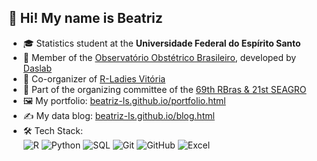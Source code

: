 ## 👋 Hi! My name is Beatriz

- 🎓 Statistics student at the **Universidade Federal do Espírito Santo**  
- 👶 Member of the [Observatório Obstétrico Brasileiro](https://github.com/observatorioobstetrico), developed by [Daslab](https://daslab-ufes.github.io/)  
- 💜 Co-organizer of [R-Ladies Vitória](https://github.com/R-Ladies-Vitoria)  
- 📅 Part of the organizing committee of the [69th RBras & 21st SEAGRO](https://69rbras21seagro.com.br/)  
- 🖼️ My portfolio: [beatriz-ls.github.io/portfolio.html](https://beatriz-ls.github.io/portfolio.html)  
- ✍️ My data blog: [beatriz-ls.github.io/blog.html](https://beatriz-ls.github.io/blog.html)
- 🛠️ Tech Stack:  
  ![R](https://img.shields.io/badge/-R-276DC3?style=flat&logo=r&logoColor=white)
  ![Python](https://img.shields.io/badge/-Python-3776AB?style=flat&logo=python&logoColor=white)
  ![SQL](https://img.shields.io/badge/-SQL-4479A1?style=flat&logo=postgresql&logoColor=white)
  ![Git](https://img.shields.io/badge/-Git-F05032?style=flat&logo=git&logoColor=white)
  ![GitHub](https://img.shields.io/badge/-GitHub-181717?style=flat&logo=github&logoColor=white)
  ![Excel](https://img.shields.io/badge/-Excel-217346?style=flat&logo=microsoft-excel&logoColor=white)  
